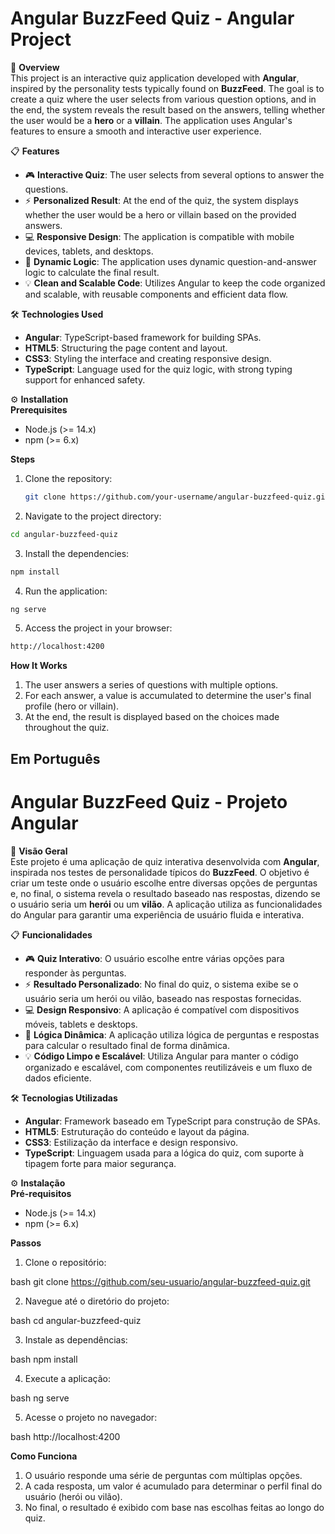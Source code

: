 # Angular BuzzFeed Quiz - Angular Project

🚀 **Overview**  
This project is an interactive quiz application developed with **Angular**, inspired by the personality tests typically found on **BuzzFeed**. The goal is to create a quiz where the user selects from various question options, and in the end, the system reveals the result based on the answers, telling whether the user would be a **hero** or a **villain**. The application uses Angular's features to ensure a smooth and interactive user experience.

📋 **Features**  
- 🎮 **Interactive Quiz**: The user selects from several options to answer the questions.  
- ⚡ **Personalized Result**: At the end of the quiz, the system displays whether the user would be a hero or villain based on the provided answers.  
- 💻 **Responsive Design**: The application is compatible with mobile devices, tablets, and desktops.  
- 🧠 **Dynamic Logic**: The application uses dynamic question-and-answer logic to calculate the final result.  
- 💡 **Clean and Scalable Code**: Utilizes Angular to keep the code organized and scalable, with reusable components and efficient data flow.

🛠 **Technologies Used**  
- **Angular**: TypeScript-based framework for building SPAs.  
- **HTML5**: Structuring the page content and layout.  
- **CSS3**: Styling the interface and creating responsive design.  
- **TypeScript**: Language used for the quiz logic, with strong typing support for enhanced safety.

⚙️ **Installation**  
**Prerequisites**  
- Node.js (>= 14.x)  
- npm (>= 6.x)

**Steps**  
1. Clone the repository:

   ```bash
   git clone https://github.com/your-username/angular-buzzfeed-quiz.git

2. Navigate to the project directory:

```bash
cd angular-buzzfeed-quiz
````

3. Install the dependencies:

```bash
npm install
```
4. Run the application:

```bash
ng serve
```
5. Access the project in your browser:

```bash
http://localhost:4200
```

**How It Works**
1. The user answers a series of questions with multiple options.
2. For each answer, a value is accumulated to determine the user's final profile (hero or villain).
3. At the end, the result is displayed based on the choices made throughout the quiz.

## Em Português

# Angular BuzzFeed Quiz - Projeto Angular

🚀 **Visão Geral**  
Este projeto é uma aplicação de quiz interativa desenvolvida com **Angular**, inspirada nos testes de personalidade típicos do **BuzzFeed**. O objetivo é criar um teste onde o usuário escolhe entre diversas opções de perguntas e, no final, o sistema revela o resultado baseado nas respostas, dizendo se o usuário seria um **herói** ou um **vilão**. A aplicação utiliza as funcionalidades do Angular para garantir uma experiência de usuário fluida e interativa.

📋 **Funcionalidades**  
- 🎮 **Quiz Interativo**: O usuário escolhe entre várias opções para responder às perguntas.  
- ⚡ **Resultado Personalizado**: No final do quiz, o sistema exibe se o usuário seria um herói ou vilão, baseado nas respostas fornecidas.  
- 💻 **Design Responsivo**: A aplicação é compatível com dispositivos móveis, tablets e desktops.  
- 🧠 **Lógica Dinâmica**: A aplicação utiliza lógica de perguntas e respostas para calcular o resultado final de forma dinâmica.  
- 💡 **Código Limpo e Escalável**: Utiliza Angular para manter o código organizado e escalável, com componentes reutilizáveis e um fluxo de dados eficiente.

🛠 **Tecnologias Utilizadas**  
- **Angular**: Framework baseado em TypeScript para construção de SPAs.  
- **HTML5**: Estruturação do conteúdo e layout da página.  
- **CSS3**: Estilização da interface e design responsivo.  
- **TypeScript**: Linguagem usada para a lógica do quiz, com suporte à tipagem forte para maior segurança.

⚙️ **Instalação**  
**Pré-requisitos**  
- Node.js (>= 14.x)  
- npm (>= 6.x)

**Passos**  
1. Clone o repositório:

bash
git clone https://github.com/seu-usuario/angular-buzzfeed-quiz.git

2. Navegue até o diretório do projeto:

bash
cd angular-buzzfeed-quiz

3. Instale as dependências:

bash
npm install

4. Execute a aplicação:

bash
ng serve

5. Acesse o projeto no navegador:

bash
http://localhost:4200


**Como Funciona**
1. O usuário responde uma série de perguntas com múltiplas opções.
2. A cada resposta, um valor é acumulado para determinar o perfil final do usuário (herói ou vilão).
3. No final, o resultado é exibido com base nas escolhas feitas ao longo do quiz.
